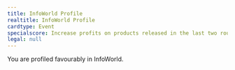 ```yaml
---
title: InfoWorld Profile
realtitle: InfoWorld Profile
cardtype: Event
specialscore: Increase profits on products released in the last two rounds by 1 for 1 turn and loyalty by 1.
legal: null
---
```


You are profiled favourably in InfoWorld. 
